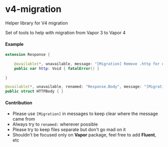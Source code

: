 # v4-migration
Helper library for V4 migration

Set of tools to help with migration from Vapor 3 to Vapor 4

#### Example

```swift
extension Response {
    
    @available(*, unavailable, message: "[Migration] Remove .http for direct access")
    public var http: Void { fatalError() }
    
}

@available(*, unavailable, renamed: "Response.Body", message: "[Migration] Renamed to Response.Body")
public struct HTTPBody { }
```

#### Contribution

* Please use `[Migration]` in messages to keep clear where the message came from
* Always try to `renamed:` wherever possible
* Please try to keep files separate but don't go mad on it
* Shouldn't be focused only on **Vapor** package, feel free to add **Fluent**, etc
